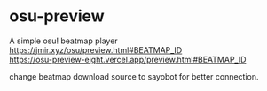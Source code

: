 # osu-preview
A simple osu! beatmap player  
https://jmir.xyz/osu/preview.html#BEATMAP_ID  
https://osu-preview-eight.vercel.app/preview.html#BEATMAP_ID

change beatmap download source to sayobot for better connection.
